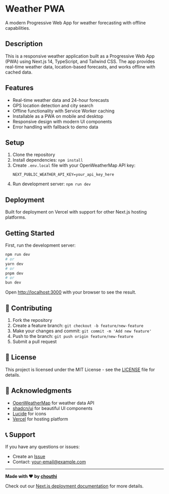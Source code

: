 # Weather PWA

A modern Progressive Web App for weather forecasting with offline capabilities.

## Description

This is a responsive weather application built as a Progressive Web App (PWA) using Next.js 14, TypeScript, and Tailwind CSS. The app provides real-time weather data, location-based forecasts, and works offline with cached data.

## Features

- Real-time weather data and 24-hour forecasts
- GPS location detection and city search
- Offline functionality with Service Worker caching
- Installable as a PWA on mobile and desktop
- Responsive design with modern UI components
- Error handling with fallback to demo data

## Setup

1. Clone the repository
2. Install dependencies: `npm install`
3. Create `.env.local` file with your OpenWeatherMap API key:
   ```
   NEXT_PUBLIC_WEATHER_API_KEY=your_api_key_here
   ```
4. Run development server: `npm run dev`

## Deployment

Built for deployment on Vercel with support for other Next.js hosting platforms.

## Getting Started

First, run the development server:

```bash
npm run dev
# or
yarn dev
# or
pnpm dev
# or
bun dev
```

Open [http://localhost:3000](http://localhost:3000) with your browser to see the result.

## 🤝 Contributing

1. Fork the repository
2. Create a feature branch: `git checkout -b feature/new-feature`
3. Make your changes and commit: `git commit -m 'Add new feature'`
4. Push to the branch: `git push origin feature/new-feature`
5. Submit a pull request

## 📝 License

This project is licensed under the MIT License - see the [LICENSE](LICENSE) file for details.

## 🙏 Acknowledgments

- [OpenWeatherMap](https://openweathermap.org/) for weather data API
- [shadcn/ui](https://ui.shadcn.com/) for beautiful UI components
- [Lucide](https://lucide.dev/) for icons
- [Vercel](https://vercel.com/) for hosting platform

## 📞 Support

If you have any questions or issues:
- Create an [Issue](https://github.com/chouthi/MyWeatherPWA/issues)
- Contact: [your-email@example.com](mailto:your-email@example.com)

---

**Made with ❤️ by [chouthi](https://github.com/chouthi)**

Check out our [Next.js deployment documentation](https://nextjs.org/docs/app/building-your-application/deploying) for more details.
